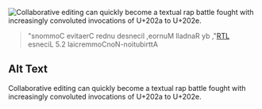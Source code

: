 ![Collaborative editing can quickly become a textual rap battle fought with increasingly convoluted invocations of U+202a to U+202e.](https://imgs.xkcd.com/comics/rtl.png)
> "[‮LTR](https://xkcd.com/1137/)", by Randall Munroe, licensed under Creative Commons Attribution-NonCommercial 2.5 License

## Alt Text
Collaborative editing can quickly become a textual rap battle fought with increasingly convoluted invocations of U+202a to U+202e.
